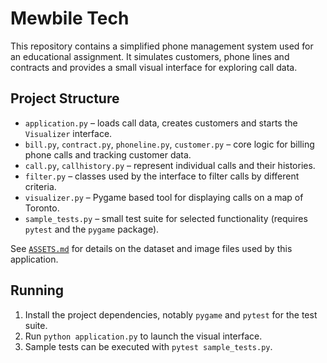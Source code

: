 # Mewbile Tech

This repository contains a simplified phone management system used for an
educational assignment.  It simulates customers, phone lines and contracts and
provides a small visual interface for exploring call data.

## Project Structure

* `application.py` – loads call data, creates customers and starts the
  `Visualizer` interface.
* `bill.py`, `contract.py`, `phoneline.py`, `customer.py` – core logic for
  billing phone calls and tracking customer data.
* `call.py`, `callhistory.py` – represent individual calls and their histories.
* `filter.py` – classes used by the interface to filter calls by different
  criteria.
* `visualizer.py` – Pygame based tool for displaying calls on a map of Toronto.
* `sample_tests.py` – small test suite for selected functionality (requires
  `pytest` and the `pygame` package).

See [`ASSETS.md`](ASSETS.md) for details on the dataset and image files used by
this application.

## Running

1. Install the project dependencies, notably `pygame` and `pytest` for the test
   suite.
2. Run `python application.py` to launch the visual interface.
3. Sample tests can be executed with `pytest sample_tests.py`.
